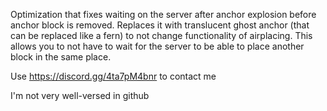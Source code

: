Optimization that fixes waiting on the server after anchor explosion before anchor block is removed. Replaces it with translucent ghost anchor  (that can be replaced like a fern) to not change functionality of airplacing.
This allows you to not have to wait for the server to be able to place another block in the same place.

Use
https://discord.gg/4ta7pM4bnr
to contact me

I'm not very well-versed in github

